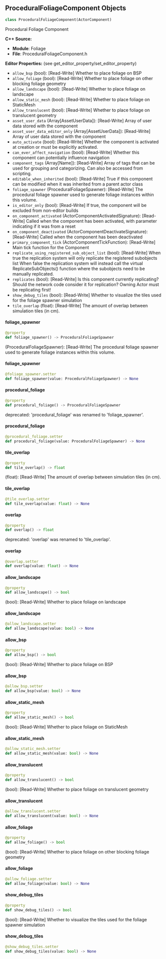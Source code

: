 ## ProceduralFoliageComponent Objects

```python
class ProceduralFoliageComponent(ActorComponent)
```

Procedural Foliage Component

**C++ Source:**

- **Module**: Foliage
- **File**: ProceduralFoliageComponent.h

**Editor Properties:** (see get_editor_property/set_editor_property)

- ``allow_bsp`` (bool):  [Read-Write] Whether to place foliage on BSP
- ``allow_foliage`` (bool):  [Read-Write] Whether to place foliage on other blocking foliage geometry
- ``allow_landscape`` (bool):  [Read-Write] Whether to place foliage on landscape
- ``allow_static_mesh`` (bool):  [Read-Write] Whether to place foliage on StaticMesh
- ``allow_translucent`` (bool):  [Read-Write] Whether to place foliage on translucent geometry
- ``asset_user_data`` (Array[AssetUserData]):  [Read-Write] Array of user data stored with the component
- ``asset_user_data_editor_only`` (Array[AssetUserData]):  [Read-Write] Array of user data stored with the component
- ``auto_activate`` (bool):  [Read-Write] Whether the component is activated at creation or must be explicitly activated.
- ``can_ever_affect_navigation`` (bool):  [Read-Write] Whether this component can potentially influence navigation
- ``component_tags`` (Array[Name]):  [Read-Write] Array of tags that can be used for grouping and categorizing. Can also be accessed from scripting.
- ``editable_when_inherited`` (bool):  [Read-Write] True if this component can be modified when it was inherited from a parent actor class
- ``foliage_spawner`` (ProceduralFoliageSpawner):  [Read-Write] The procedural foliage spawner used to generate foliage instances within this volume.
- ``is_editor_only`` (bool):  [Read-Write] If true, the component will be excluded from non-editor builds
- ``on_component_activated`` (ActorComponentActivatedSignature):  [Read-Write] Called when the component has been activated, with parameter indicating if it was from a reset
- ``on_component_deactivated`` (ActorComponentDeactivateSignature):  [Read-Write] Called when the component has been deactivated
- ``primary_component_tick`` (ActorComponentTickFunction):  [Read-Write] Main tick function for the Component
- ``replicate_using_registered_sub_object_list`` (bool):  [Read-Write] When true the replication system will only replicate the registered subobjects list
  When false the replication system will instead call the virtual ReplicateSubObjects() function where the subobjects need to be manually replicated.
- ``replicates`` (bool):  [Read-Write] Is this component currently replicating? Should the network code consider it for replication? Owning Actor must be replicating first!
- ``show_debug_tiles`` (bool):  [Read-Write] Whether to visualize the tiles used for the foliage spawner simulation
- ``tile_overlap`` (float):  [Read-Write] The amount of overlap between simulation tiles (in cm).

<a id="unreal.ProceduralFoliageComponent.foliage_spawner"></a>

#### foliage_spawner

```python
@property
def foliage_spawner() -> ProceduralFoliageSpawner
```

(ProceduralFoliageSpawner):  [Read-Write] The procedural foliage spawner used to generate foliage instances within this volume.

<a id="unreal.ProceduralFoliageComponent.foliage_spawner"></a>

#### foliage_spawner

```python
@foliage_spawner.setter
def foliage_spawner(value: ProceduralFoliageSpawner) -> None
```

<a id="unreal.ProceduralFoliageComponent.procedural_foliage"></a>

#### procedural_foliage

```python
@property
def procedural_foliage() -> ProceduralFoliageSpawner
```

deprecated: 'procedural_foliage' was renamed to 'foliage_spawner'.

<a id="unreal.ProceduralFoliageComponent.procedural_foliage"></a>

#### procedural_foliage

```python
@procedural_foliage.setter
def procedural_foliage(value: ProceduralFoliageSpawner) -> None
```

<a id="unreal.ProceduralFoliageComponent.tile_overlap"></a>

#### tile_overlap

```python
@property
def tile_overlap() -> float
```

(float):  [Read-Write] The amount of overlap between simulation tiles (in cm).

<a id="unreal.ProceduralFoliageComponent.tile_overlap"></a>

#### tile_overlap

```python
@tile_overlap.setter
def tile_overlap(value: float) -> None
```

<a id="unreal.ProceduralFoliageComponent.overlap"></a>

#### overlap

```python
@property
def overlap() -> float
```

deprecated: 'overlap' was renamed to 'tile_overlap'.

<a id="unreal.ProceduralFoliageComponent.overlap"></a>

#### overlap

```python
@overlap.setter
def overlap(value: float) -> None
```

<a id="unreal.ProceduralFoliageComponent.allow_landscape"></a>

#### allow_landscape

```python
@property
def allow_landscape() -> bool
```

(bool):  [Read-Write] Whether to place foliage on landscape

<a id="unreal.ProceduralFoliageComponent.allow_landscape"></a>

#### allow_landscape

```python
@allow_landscape.setter
def allow_landscape(value: bool) -> None
```

<a id="unreal.ProceduralFoliageComponent.allow_bsp"></a>

#### allow_bsp

```python
@property
def allow_bsp() -> bool
```

(bool):  [Read-Write] Whether to place foliage on BSP

<a id="unreal.ProceduralFoliageComponent.allow_bsp"></a>

#### allow_bsp

```python
@allow_bsp.setter
def allow_bsp(value: bool) -> None
```

<a id="unreal.ProceduralFoliageComponent.allow_static_mesh"></a>

#### allow_static_mesh

```python
@property
def allow_static_mesh() -> bool
```

(bool):  [Read-Write] Whether to place foliage on StaticMesh

<a id="unreal.ProceduralFoliageComponent.allow_static_mesh"></a>

#### allow_static_mesh

```python
@allow_static_mesh.setter
def allow_static_mesh(value: bool) -> None
```

<a id="unreal.ProceduralFoliageComponent.allow_translucent"></a>

#### allow_translucent

```python
@property
def allow_translucent() -> bool
```

(bool):  [Read-Write] Whether to place foliage on translucent geometry

<a id="unreal.ProceduralFoliageComponent.allow_translucent"></a>

#### allow_translucent

```python
@allow_translucent.setter
def allow_translucent(value: bool) -> None
```

<a id="unreal.ProceduralFoliageComponent.allow_foliage"></a>

#### allow_foliage

```python
@property
def allow_foliage() -> bool
```

(bool):  [Read-Write] Whether to place foliage on other blocking foliage geometry

<a id="unreal.ProceduralFoliageComponent.allow_foliage"></a>

#### allow_foliage

```python
@allow_foliage.setter
def allow_foliage(value: bool) -> None
```

<a id="unreal.ProceduralFoliageComponent.show_debug_tiles"></a>

#### show_debug_tiles

```python
@property
def show_debug_tiles() -> bool
```

(bool):  [Read-Write] Whether to visualize the tiles used for the foliage spawner simulation

<a id="unreal.ProceduralFoliageComponent.show_debug_tiles"></a>

#### show_debug_tiles

```python
@show_debug_tiles.setter
def show_debug_tiles(value: bool) -> None
```

<a id="unreal.ProceduralFoliageSpawner"></a>